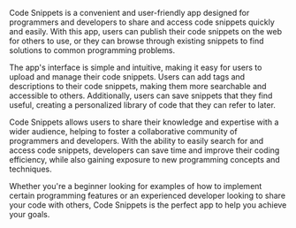 Code Snippets is a convenient and user-friendly app designed for programmers and developers to share and access code snippets quickly and easily. With this app, users can publish their code snippets on the web for others to use, or they can browse through existing snippets to find solutions to common programming problems.

The app's interface is simple and intuitive, making it easy for users to upload and manage their code snippets. Users can add tags and descriptions to their code snippets, making them more searchable and accessible to others. Additionally, users can save snippets that they find useful, creating a personalized library of code that they can refer to later.

Code Snippets allows users to share their knowledge and expertise with a wider audience, helping to foster a collaborative community of programmers and developers. With the ability to easily search for and access code snippets, developers can save time and improve their coding efficiency, while also gaining exposure to new programming concepts and techniques.

Whether you're a beginner looking for examples of how to implement certain programming features or an experienced developer looking to share your code with others, Code Snippets is the perfect app to help you achieve your goals.
